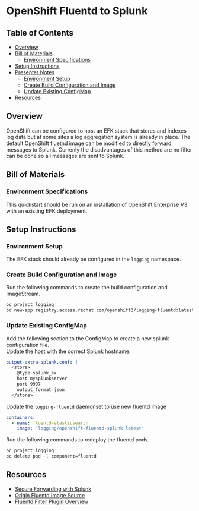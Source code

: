 # OpenShift Fluentd to Splunk

## Table of Contents

* [Overview](#overview)
* [Bill of Materials](#bill-of-materials)
    * [Environment Specifications](#environment-specifications)
* [Setup Instructions](#setup-instructions)
* [Presenter Notes](#presenter-notes)
    * [Environment Setup](#environment-setup)
    * [Create Build Configuration and Image](#create-build-configuration-and-image)
    * [Update Existing ConfigMap](#update-existing-configmap)
* [Resources](#resources)


## Overview
OpenShift can be configured to host an EFK stack that stores and indexes log data but at some sites a log aggregation system is already in place. The default OpenShift fluetnd image can be modified to directly forward messages to Splunk.  Currenly the disadvantages of this method are no filter can be done so all messages are sent to Splunk.  

## Bill of Materials

### Environment Specifications

This quickstart should be run on an installation of OpenShift Enterprise V3 with an existing EFK deployment.

## Setup Instructions

### Environment Setup

The EFK stack should already be configured in the `logging` namespace.

### Create Build Configuration and Image


Run the following commands to create the build configuration and ImageStream.
```bash
oc project logging
oc new-app registry.access.redhat.com/openshift3/logging-fluentd:latest~https://github.com/themoosman/openshift-fluentd-splunk.git
```

### Update Existing ConfigMap

Add the following section to the ConfigMap to create a new splunk configuration file.  
Update the host with the correct Splunk hostname.

```yaml
output-extra-splunk.conf: |
  <store>
    @type splunk_ex
    host mysplunkserver
    port 9997
    output_format json
  </store>
```

Update the `logging-fluentd` daemonset to use new fluentd image
```yaml
containers:
  - name: fluentd-elasticsearch
    image: 'logging/openshift-fluentd-splunk:latest'
```

Run the following commands to redeploy the fluentd pods.
```bash
oc project logging
oc delete pod -l component=fluentd
```

## Resources
* [Secure Forwarding with Splunk](https://playbooks-rhtconsulting.rhcloud.com/playbooks/operationalizing/secure-forward-splunk.html)
* [Origin Fluentd Image Source](https://github.com/openshift/origin-aggregated-logging/blob/master/fluentd/Dockerfile)
* [Fluentd Filter Plugin Overview](http://docs.fluentd.org/v0.12/articles/filter-plugin-overview)
